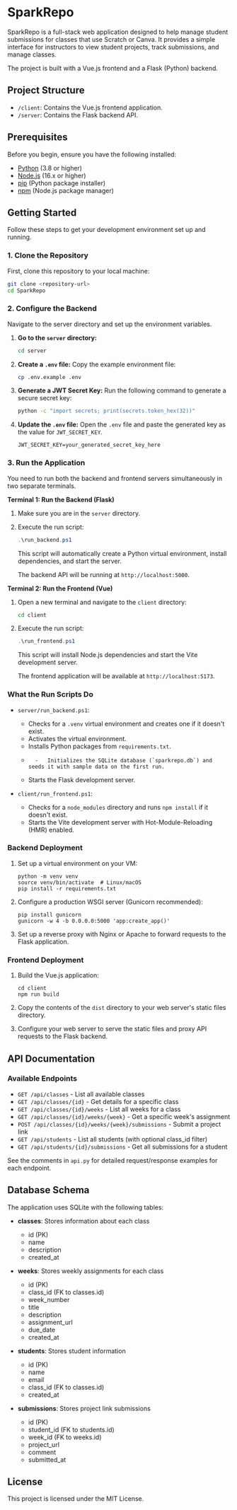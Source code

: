 # SparkRepo

SparkRepo is a full-stack web application designed to help manage student submissions for classes that use Scratch or Canva. It provides a simple interface for instructors to view student projects, track submissions, and manage classes.

The project is built with a Vue.js frontend and a Flask (Python) backend.

## Project Structure

- `/client`: Contains the Vue.js frontend application.
- `/server`: Contains the Flask backend API.

## Prerequisites

Before you begin, ensure you have the following installed:

- [Python](https://www.python.org/downloads/) (3.8 or higher)
- [Node.js](https://nodejs.org/en/download/) (16.x or higher)
- [pip](https://pip.pypa.io/en/stable/installation/) (Python package installer)
- [npm](https://docs.npmjs.com/downloading-and-installing-node-js-and-npm) (Node.js package manager)

## Getting Started

Follow these steps to get your development environment set up and running.

### 1. Clone the Repository

First, clone this repository to your local machine:

```sh
git clone <repository-url>
cd SparkRepo
```

### 2. Configure the Backend

Navigate to the server directory and set up the environment variables.

1.  **Go to the `server` directory:**
    ```sh
    cd server
    ```

2.  **Create a `.env` file:**
    Copy the example environment file:
    ```sh
    cp .env.example .env
    ```

3.  **Generate a JWT Secret Key:**
    Run the following command to generate a secure secret key:
    ```sh
    python -c "import secrets; print(secrets.token_hex(32))"
    ```

4.  **Update the `.env` file:**
    Open the `.env` file and paste the generated key as the value for `JWT_SECRET_KEY`.

    ```
    JWT_SECRET_KEY=your_generated_secret_key_here
    ```

### 3. Run the Application

You need to run both the backend and frontend servers simultaneously in two separate terminals.

**Terminal 1: Run the Backend (Flask)**

1.  Make sure you are in the `server` directory.
2.  Execute the run script:
    ```powershell
    .\run_backend.ps1
    ```
    This script will automatically create a Python virtual environment, install dependencies, and start the server.

    The backend API will be running at `http://localhost:5000`.

**Terminal 2: Run the Frontend (Vue)**

1.  Open a new terminal and navigate to the `client` directory:
    ```sh
    cd client
    ```
2.  Execute the run script:
    ```powershell
    .\run_frontend.ps1
    ```
    This script will install Node.js dependencies and start the Vite development server.

    The frontend application will be available at `http://localhost:5173`.

### What the Run Scripts Do

-   `server/run_backend.ps1`:
    -   Checks for a `.venv` virtual environment and creates one if it doesn't exist.
    -   Activates the virtual environment.
    -   Installs Python packages from `requirements.txt`.
    -       -   Initializes the SQLite database (`sparkrepo.db`) and seeds it with sample data on the first run.
    -   Starts the Flask development server.

-   `client/run_frontend.ps1`:
    -   Checks for a `node_modules` directory and runs `npm install` if it doesn't exist.
    -   Starts the Vite development server with Hot-Module-Reloading (HMR) enabled.



### Backend Deployment

1. Set up a virtual environment on your VM:
   ```
   python -m venv venv
   source venv/bin/activate  # Linux/macOS
   pip install -r requirements.txt
   ```

2. Configure a production WSGI server (Gunicorn recommended):
   ```
   pip install gunicorn
   gunicorn -w 4 -b 0.0.0.0:5000 'app:create_app()'
   ```

3. Set up a reverse proxy with Nginx or Apache to forward requests to the Flask application.

### Frontend Deployment

1. Build the Vue.js application:
   ```
   cd client
   npm run build
   ```

2. Copy the contents of the `dist` directory to your web server's static files directory.

3. Configure your web server to serve the static files and proxy API requests to the Flask backend.

## API Documentation

### Available Endpoints

- `GET /api/classes` - List all available classes
- `GET /api/classes/{id}` - Get details for a specific class
- `GET /api/classes/{id}/weeks` - List all weeks for a class
- `GET /api/classes/{id}/weeks/{week}` - Get a specific week's assignment
- `POST /api/classes/{id}/weeks/{week}/submissions` - Submit a project link
- `GET /api/students` - List all students (with optional class_id filter)
- `GET /api/students/{id}/submissions` - Get all submissions for a student

See the comments in `api.py` for detailed request/response examples for each endpoint.

## Database Schema

The application uses SQLite with the following tables:

- **classes**: Stores information about each class
  - id (PK)
  - name
  - description
  - created_at

- **weeks**: Stores weekly assignments for each class
  - id (PK)
  - class_id (FK to classes.id)
  - week_number
  - title
  - description
  - assignment_url
  - due_date
  - created_at

- **students**: Stores student information
  - id (PK)
  - name
  - email
  - class_id (FK to classes.id)
  - created_at

- **submissions**: Stores project link submissions
  - id (PK)
  - student_id (FK to students.id)
  - week_id (FK to weeks.id)
  - project_url
  - comment
  - submitted_at

## License

This project is licensed under the MIT License.
